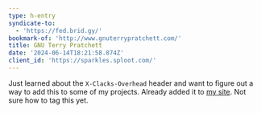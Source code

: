 ```yaml
---
type: h-entry
syndicate-to:
  - 'https://fed.brid.gy/'
bookmark-of: 'http://www.gnuterrypratchett.com/'
title: GNU Terry Pratchett
date: '2024-06-14T18:21:58.874Z'
client_id: 'https://sparkles.sploot.com/'
---
```

Just learned about the `X-Clacks-Overhead` header and want to figure out a way to add this to some of my projects. Already added it to [my site](https://benji.dog). Not sure how to tag this yet.
